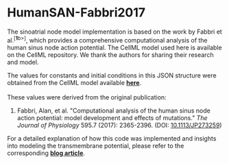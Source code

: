 # HumanSAN-Fabbri2017
<p>The sinoatrial node model implementation is based on the work by Fabbri et al.<sup>[<b>1</b>b>]</sup>, which provides a comprehensive computational analysis of the human sinus node action potential. The CellML model used here is available on the CellML repository. We thank the authors for sharing their research and model.</p>

The values for constants and initial conditions in this JSON structure were obtained from the CellML model available <a href="https://models.cellml.org/e/568/HumanSAN_Fabbri_Fantini_Wilders_Severi_2017.cellml/view"><b>here</b></a>.<br><br>
These values were derived from the original publication:<br>
1. Fabbri, Alan, et al. "Computational analysis of the human sinus node action potential: model development and effects of mutations." <i>The Journal of Physiology</i> 595.7 (2017): 2365-2396. (DOI: <a href="https://doi.org/10.1113/JP273259">10.1113/JP273259</a>)</p>

<p>For a detailed explanation of how this code was implemented and insights into modeling the transmembrane potential, please refer to the corresponding <a href="https://cellularsyntax.github.io/2023/08/12/modeling-the-human-sinoatrial-node.html"><b>blog article</b></a>.</p>
